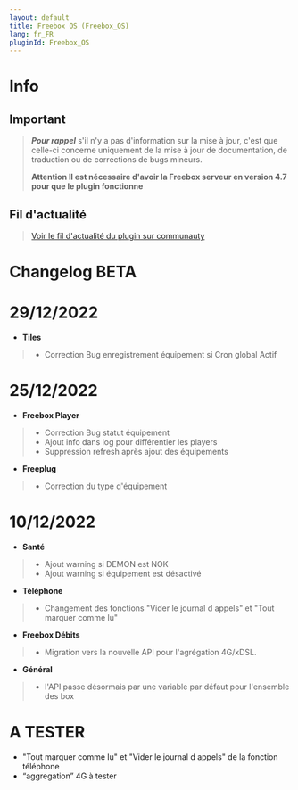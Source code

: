 ```yaml
---
layout: default
title: Freebox OS (Freebox_OS)
lang: fr_FR
pluginId: Freebox_OS
---
```


# Info

## Important

> **_Pour rappel_** s'il n'y a pas d'information sur la mise à jour, c'est que celle-ci concerne uniquement de la mise à jour de documentation, de traduction ou de corrections de bugs mineurs.
>
> **Attention Il est nécessaire d'avoir la Freebox serveur en version 4.7 pour que le plugin fonctionne**

## Fil d'actualité

> [Voir le fil d'actualité du plugin sur communauty](https://community.jeedom.com/t/info-plugin-freebox-mise-a-jour-des-composants-de-la-delta-tiles-systeme/30673)

# Changelog BETA

# 29/12/2022

- **Tiles**

 > - Correction Bug enregistrement équipement si Cron global Actif

# 25/12/2022

- **Freebox Player**

 > - Correction Bug statut équipement
 > - Ajout info dans log pour différentier les players
 > - Suppression refresh après ajout des équipements

- **Freeplug**

 > - Correction du type d'équipement

# 10/12/2022

- **Santé**

 > - Ajout warning si DEMON est NOK
 > - Ajout warning si équipement est désactivé

- **Téléphone**

 > - Changement des fonctions "Vider le journal d appels" et "Tout marquer comme lu"

- **Freebox Débits**

 > - Migration vers la nouvelle API pour l'agrégation 4G/xDSL.

- **Général**

 > - l'API passe désormais par une variable par défaut pour l'ensemble des box

# A TESTER

- "Tout marquer comme lu" et "Vider le journal d appels" de la fonction téléphone
- “aggregation” 4G à tester
